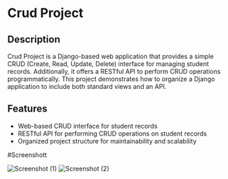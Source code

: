 # Crud Project

## Description

Crud Project is a Django-based web application that provides a simple CRUD (Create, Read, Update, Delete) interface for managing student records. 
Additionally, it offers a RESTful API to perform CRUD operations programmatically. This project demonstrates how to organize a Django application
to include both standard views and an API.

## Features

- Web-based CRUD interface for student records
- RESTful API for performing CRUD operations on student records
- Organized project structure for maintainability and scalability

#Screenshott

![Screenshot (1)](https://github.com/user-attachments/assets/c554b3c1-4c04-41ce-852e-8761970eb6cb)
![Screenshot (2)](https://github.com/user-attachments/assets/27289cb1-fc6a-4cb1-a2c8-127cb0ce73fc)
